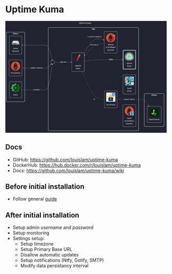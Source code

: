 # Uptime Kuma

![diagram](../../docs/diagrams/out/apps/uptime-kuma.png)

## Docs

- GitHub: <https://github.com/louislam/uptime-kuma>
- DockerHub: <https://hub.docker.com/r/louislam/uptime-kuma>
- Docs: <https://github.com/louislam/uptime-kuma/wiki>

## Before initial installation

- Follow general [guide](../../docs/Checklist%20for%20new%20docker-apps.md)

## After initial installation

- Setup admin _username_ and _password_
- Setup monitoring
- Settings setup:
    - Setup timezone
    - Setup Primary Base URL
    - Disallow automatic updates
    - Setup notifications (Ntfy, Gotify, SMTP)
    - Modify data persistancy interval
